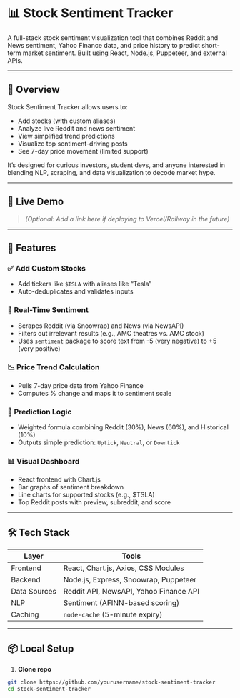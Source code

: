 
# 📊 Stock Sentiment Tracker

A full-stack stock sentiment visualization tool that combines Reddit and News sentiment, Yahoo Finance data, and price history to predict short-term market sentiment. Built using React, Node.js, Puppeteer, and external APIs.

---

## 🌟 Overview

Stock Sentiment Tracker allows users to:

- Add stocks (with custom aliases)
- Analyze live Reddit and news sentiment
- View simplified trend predictions
- Visualize top sentiment-driving posts
- See 7-day price movement (limited support)

It’s designed for curious investors, student devs, and anyone interested in blending NLP, scraping, and data visualization to decode market hype.

---

## 🚀 Live Demo

> _(Optional: Add a link here if deploying to Vercel/Railway in the future)_

---

## 🧠 Features

### ✅ Add Custom Stocks
- Add tickers like `$TSLA` with aliases like “Tesla”
- Auto-deduplicates and validates inputs

### 📰 Real-Time Sentiment
- Scrapes Reddit (via Snoowrap) and News (via NewsAPI)  
- Filters out irrelevant results (e.g., AMC theatres vs. AMC stock)
- Uses `sentiment` package to score text from -5 (very negative) to +5 (very positive)

### 📉 Price Trend Calculation
- Pulls 7-day price data from Yahoo Finance
- Computes % change and maps it to sentiment scale

### 🧪 Prediction Logic
- Weighted formula combining Reddit (30%), News (60%), and Historical (10%)
- Outputs simple prediction: `Uptick`, `Neutral`, or `Downtick`

### 📊 Visual Dashboard
- React frontend with Chart.js
- Bar graphs of sentiment breakdown
- Line charts for supported stocks (e.g., $TSLA)
- Top Reddit posts with preview, subreddit, and score

---

## 🛠️ Tech Stack

| Layer        | Tools                                     |
|--------------|-------------------------------------------|
| Frontend     | React, Chart.js, Axios, CSS Modules       |
| Backend      | Node.js, Express, Snoowrap, Puppeteer     |
| Data Sources | Reddit API, NewsAPI, Yahoo Finance API    |
| NLP          | Sentiment (AFINN-based scoring)           |
| Caching      | `node-cache` (5-minute expiry)            |

---

## 📦 Local Setup

1. **Clone repo**
```bash
git clone https://github.com/yourusername/stock-sentiment-tracker
cd stock-sentiment-tracker

